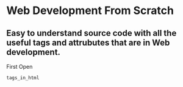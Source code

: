 # Web Development From Scratch 

## Easy to understand source code with all the useful tags and attrubutes that are in Web development. 

First Open 
  
    tags_in_html
